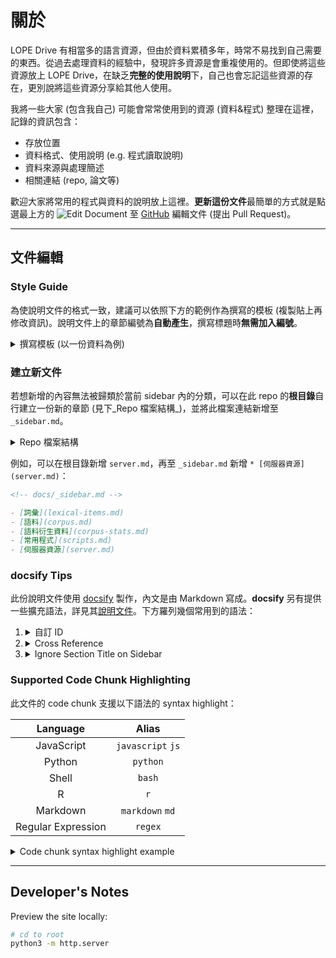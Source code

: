 
# 關於

LOPE Drive 有相當多的語言資源，但由於資料累積多年，時常不易找到自己需要的東西。從過去處理資料的經驗中，發現許多資源是會重複使用的。但即使將這些資源放上 LOPE Drive，在缺乏**完整的使用說明**下，自己也會忘記這些資源的存在，更別說將這些資源分享給其他人使用。

我將一些大家 (包含我自己) 可能會常常使用到的資源 (資料&程式) 整理在這裡，記錄的資訊包含：
- 存放位置
- 資料格式、使用說明 (e.g. 程式讀取說明)
- 資料來源與處理簡述
- 相關連結 (repo, 論文等)


歡迎大家將常用的程式與資料的說明放上這裡。**更新這份文件**最簡單的方式就是點選最上方的 ![Edit Document](https://github.githubassets.com/images/icons/emoji/memo.png ':class=emoji') 至 [GitHub](https://github.com) 編輯文件 (提出 Pull Request)。


---

## 文件編輯


### Style Guide

為使說明文件的格式一致，建議可以依照下方的範例作為撰寫的模板 (複製貼上再修改資訊)。說明文件上的章節編號為**自動產生**，撰寫標題時**無需加入編號**。

<details>
<summary>撰寫模板 (以一份資料為例)</summary>

````md
### 萌典詞條 <資料名稱>

- Retrieved: 2020-02-26
- 教育部萌典詞條
- [`/LOPERs/廖永賦/moe_dict/moe_lexical_items.json`](https://drive.google.com/file/d/1T_WJcWcaYVPhFWqIdAfup30-bauzxXVa)(2MB)

#### 資料格式

JSON array:

```json
["⺔", "⼁", "㑳", "㑳憋憋", "㑳擾", "㑿", "㒓", "㓦", "㓦劃", ...]
```

#### 資料讀取

```python
import json
with open("moe_lexical_items.json", encoding="utf-8") as f:
	words = json.load(f)
```

#### 資料來源與處理簡述

由 [g0v/moedict-data](https://github.com/g0v/moedict-data/blob/master/dict-revised.json) 取得原始字典檔資料 (`dict-revised.json`)，抽取每個項目的詞條 (`title`)
````

</details>


### 建立新文件

若想新增的內容無法被歸類於當前 sidebar 內的分類，可以在此 repo 的**根目錄**自行建立一份新的章節 (見下_Repo 檔案結構_)，並將此檔案連結新增至 `_sidebar.md`。

<details>
<summary>Repo 檔案結構</summary>

```bash
lopentu/resources
  ├── README.md           # 首頁 (url: /#/)
  ├── lexical-items.md    # 詞彙 (url: /#/lexical-items)
  ├── corpus.md           # 語料 (url: /#/corpus)
  ├── corpus-stats.md     # 語料衍生資料 (url: /#/corpus-stats)
  ├── scripts.md          # 常用程式 (url: /#/scripts)
  ├── _sidebar.md         # 頁面連結設定
  |                       # ==== 此線以下的檔案無需理會 ==== #
  ├── _navbar.md
  ├── index.html
  ├── js/
  └── _media/
```
</details>


例如，可以在根目錄新增 `server.md`，再至 `_sidebar.md` 新增 `* [伺服器資源](server.md)`：

```md
<!-- docs/_sidebar.md -->

- [詞彙](lexical-items.md)
- [語料](corpus.md)
- [語料衍生資料](corpus-stats.md)
- [常用程式](scripts.md)
- [伺服器資源](server.md)
```


### docsify Tips

此份說明文件使用 [docsify](https://docsify.js.org) 製作，內文是由 Markdown 寫成。**docsify** 另有提供一些擴充語法，詳見其[說明文件](https://docsify.js.org/#/helpers)。下方羅列幾個常用到的語法：

1.  <details>
    <summary>自訂 ID</summary>
    
    ```md
    ## 某標題  :id=custom-title-id

    Any text [](# ':id=custom-id-anchor')

    前往[某標題](#custom-title-id)、[Any text](#custom-id-anchor)
    ```

    ## 某標題  :id=custom-title-id

    Any text [](# ':id=custom-id-anchor')

    前往[某標題](#custom-title-id)、[Any text](#custom-id-anchor)

    </details>
1.  <details>
    <summary>Cross Reference</summary>
    
    - `corpus-stats.md`  
    ```md
    ## PTT 2007-12 Unigram/Bigram  :id=ptt-bigram-freq
    ```

    - `<Any-other-file>.md`  
    ```md
    前往[PTT 2007-12 Unigram/Bigram](/corpus-stats#ptt-bigram-freq)
    ```

        前往 [PTT 2007-12 Unigram/Bigram](/corpus-stats#ptt-bigram-freq)
    </details>
1.  <details>
    <summary>Ignore Section Title on Sidebar</summary>

    ```md
    ## This title is shown on the sidebar

    ### This one is not {docsify-ignore}
    ```
    </details>


### Supported Code Chunk Highlighting

此文件的 code chunk 支援以下語法的 syntax highlight：

|      Language      |       Alias      |
|:------------------:|:----------------:|
|     JavaScript     | `javascript` `js`|
|       Python       |     `python`     |
|        Shell       |      `bash`      |
|          R         |        `r`       |
|      Markdown      | `markdown` `md`  |
| Regular Expression |      `regex`     |



<details>
<summary>Code chunk syntax highlight example</summary>

````md
##### A chunk of Python code

This is **Markdown** content.

```python
# This is python code
name = "Liao"
print(f"Hello, {name}!")
```
````

##### A chunk of Python code

This is **Markdown** content.

```python
# This is python code
name = "Liao"
print(f"Hello, {name}!")
```

---
</details>





---

## Developer's Notes

Preview the site locally:

```bash
# cd to root
python3 -m http.server
```


<!-- 
<style>
/* Close Auto-numbering */
h2:before, h3:before {
	content: "";
	padding-right: 0;
}
</style>
-->